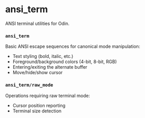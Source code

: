 # ansi_term

ANSI terminal utilities for Odin.

### `ansi_term`
Basic ANSI escape sequences for canonical mode manipulation:
- Text styling (bold, italic, etc.)
- Foreground/background colors (4-bit, 8-bit, RGB)
- Entering/exiting the alternate buffer
- Move/hide/show cursor

### `ansi_term/raw_mode`
Operations requiring raw terminal mode:
- Cursor position reporting
- Terminal size detection 
